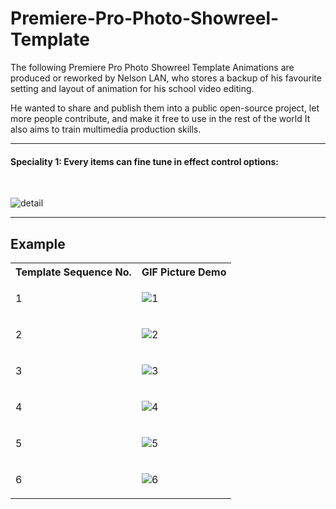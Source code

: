 # Premiere-Pro-Photo-Showreel-Template

The following Premiere Pro Photo Showreel Template Animations are produced or reworked by Nelson LAN,
who stores a backup of his favourite setting and layout of animation for his school video editing.

He wanted to share and publish them into a public open-source project, let more people contribute, and make it free to use in the rest of the world
It also aims to train multimedia production skills.

---------
<h4> Speciality 1: Every items can fine tune in effect control options:</h4>
		<br>
  
![detail](https://github.com/nelsonlan01/Premiere-Pro-Photo-Showreel-Template/assets/24426550/88270138-7f70-4972-9b44-7e1e968e6a98)

  
--------------
<h2>Example </h2>
<div class="w3-container">

<table>
  <tr>
    <th>Template Sequence No.</th>
    <th>GIF Picture Demo</th>
  </tr>
  <tr>
    <td>1</td>
		<td>
      
![1](https://github.com/nelsonlan01/Premiere-Pro-Photo-Showreel-Template/assets/24426550/b3f7f7ad-ec61-4532-93ce-f5ffa4e73e9e)
      
</td>
  </tr>
  <tr>
    <td>2</td>
		<td>

![2](https://github.com/nelsonlan01/Premiere-Pro-Photo-Showreel-Template/assets/24426550/9f4d884e-6c13-4111-98f9-be5369bf0826)</td>

    
    
  </tr>
  <tr>
	<td>3</td>
		<td>
      
![3](https://github.com/nelsonlan01/Premiere-Pro-Photo-Showreel-Template/assets/24426550/1c4716f6-123a-49c8-9c50-a83b3801b989)    </td>


    
  </tr>
  <tr>
	<td>4</td>
		<td>
    
 ![4](https://github.com/nelsonlan01/Premiere-Pro-Photo-Showreel-Template/assets/24426550/c3a450b4-6254-4a2e-baa4-c47b6f20ec17)</td>
    
  </tr>
  <tr>
    <td>5</td>
		<td> 

![5](https://github.com/nelsonlan01/Premiere-Pro-Photo-Showreel-Template/assets/24426550/82171b36-7124-4977-8b12-053e7ba56363)
  </td>
  
  </tr>
  <tr>
	<td>6</td>
		<td> 
    
![6](https://github.com/nelsonlan01/Premiere-Pro-Photo-Showreel-Template/assets/24426550/667bf452-ce4c-4018-bd64-9e52e3a5d5d1)

</td>
  </tr>

</table>
